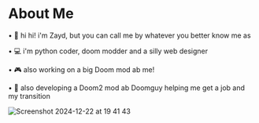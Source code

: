 # About Me

• 👋 hi hi! i'm Zayd, but you can call me by whatever you better know me as

• 💻 i'm python coder, doom modder and a silly web designer

• 🎮 also working on a big Doom mod ab me!

• 👾 also developing a Doom2 mod ab Doomguy helping me get a job and my transition

![Screenshot 2024-12-22 at 19 41 43](https://github.com/user-attachments/assets/035d995e-7379-46e1-8cbb-590b09f748eb)
